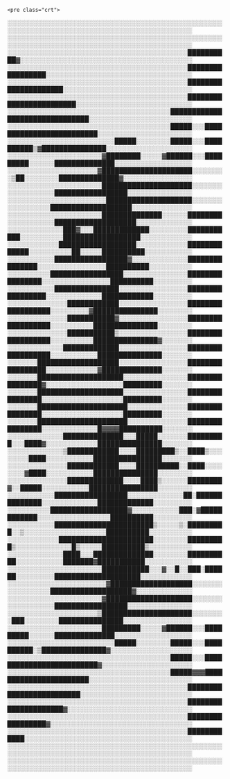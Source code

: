 <!DOCTYPE html>
<html lang="en">
<head>
  <meta charset="UTF-8">
  <meta name="viewport" content="width=device-width, initial-scale=1.0">
  
    <pre class="crt">

░░░░░░░░░░░░░░░░░░░░░░░░░░░░░░░░░░░░░░░░░░░░░░░░░░░░░░░░░░░░░░░░░░░░░░░░░░░░░░░░░░░░░░░░░░░░░
░░░░░░░░░░░░░░░░░░░░░░░░░░░░░░░░░░░░░░░░░░░░░░░░░░░░░░░░░░░░░░░░░░░░░░░░░░░░░░░░░░░░░░░░░░░░░
░░░░░░░░░░░░░░░░░░░░░░░░░░░░░░░░░░░░░░░░░░██████████▓░░░░░░░░░░░░░░░░░░░░░░░░░░░░░░░░░░░░░░░░
░░░░░░░░░░░░░░░░░░░░░░░░░░░░░░░░░░░░░░░░░░█████████████████░░░░░░░░░░░░░░░░░░░░░░░░░░░░░░░░░░
░░░░░░░░░░░░░░░░░░░░░░░░░░░░░░░░░░░░░░░░░░█████████████████████░░░░░░░░░░░░░░░░░░░░░░░░░░░░░░
░░░░░░░░░░░░░░░░░░░░░░░░░░░░░░░░░░░░░░░░░░████████████████████████░░░░░░░░░░░░░░░░░░░░░░░░░░░
░░░░░░░░░░░░░░░░░░░░░░░░░░░░░░░░░░░░░░███████████████████████████████░░░░░░░░░░░░░░░░░░░░░░░░
░░░░░░░░░░░░░░░░░░░░░░░░░░░░░░░░░░░░░░█████░░░█████████████████████████░░░░░░░░░░░░░░░░░░░░░░
░░░░░░░░░░░░░░░░░░░░░░░░░█████░░░░░░░░█████░░░██████████▒▓███████████████░░░░░░░░░░░░░░░░░░░░
░░░░░░░░░░░░░░░░░░░░░░▓████████░░░░░▓██████░░░█████████░░░░░░██████████████░░░░░░░░░░░░░░░░░░
░░░░░░░░░░░░░░░░░░░░░▓█████████████████████░░░░░░░░▒██░░░░░░░░██████████████▓░░░░░░░░░░░░░░░░
░░░░░░░░░░░░░░░░░░░░░░█████████████████████░░░░░░░░░░░░░░░░░░█████████████████░░░░░░░░░░░░░░░
░░░░░░░░░░░░░░░░░░░░░░░████████████████████░░░░░░░░░░░░░░░░░███████████████████░░░░░░░░░░░░░░
░░░░░░░░░░░░░░░░░░░░░░██████████████░░░░░░████████░░░░░░░░░░░███████████████████░░░░░░░░░░░░░
░░░░░░░░░░░░░███▓░░░█████████████░░░░░░░░░███████████░░░░░░░░░░██████████████████░░░░░░░░░░░░
░░░░░░░░░░░░██████████████████░░░░░░░░░░░░█████████████░░░░░░░░░░██░░░░░██████████░░░░░░░░░░░
░░░░░░░░░░░█████████████████▓░░░░░░░░░░░░░███████████████░░░░░░░░░░░░░░░░██████████░░░░░░░░░░
░░░░░░░░░░█████████████████░░░░░░░░░░░░░░░████████████████░░░░░░░░░░░░░░░░██████████░░░░░░░░░
░░░░░░░░░░░███████████████░░░░░░░░░░░░░░░░█████████████████░░░░░░░░░░░░░████████████░░░░░░░░░
░░░░░░░░░░░░░░████████████░░░░░░░░░░░░░░░░██████████████████░░░░░░░░░▓███████████████░░░░░░░░
░░░░░░░░░░░░░░███████████▓░░░░░░░░░░░░░░░░██████████████████░░░░░░░░░░███████████████░░░░░░░░
░░░░░░░░░░░░░░███████████▒░░░░░░░░░░░░░░░░██████████████████░░░░░░░░░░███████████████▓░░░░░░░
░░░░░░░░░░░░░█████████████░░░░░░░░░░░░░░░░██████████████████░░░░░░░░░░░███████████████░░░░░░░
░░░░░░░███████████████████░░░░░░░░░░░░░░░░█████████████████░░░░░░░░░░░░▓██████████████░░░░░░░
░░░░░░░████████████████████░░░░░░░░░░░░░░░████████████████▓░░░░░░░░░░░░░░░░░░█████████░░░░░░░
░░░░░░░████████████████████░░░░░░░░░░░░░░░████████████████░░░░░░░░░░░░░░░░░░░█████████░░░░░░░
░░░░░░░█████████████████████░░░░░░░░░░░░░░████████████████░░░░░░░░░░░░░░░░░░░█████████░░░░░░░
░░░░░░░█████████████████████░░░░░░░░░░░░░░████████████████░░░░░░░░░░░░░█▓▓▓▓██████████░░░░░░░
░░░░░░░░░░░░░██████████████░░░█████░░░░░░░█████████░░░████▓░░░░░░░░░░░░███████████████░░░░░░░
░░░░░░░░░░░░░▒████████████░░░░█████████▒░░████▒░░░░░░░░████░░░░░░░░░░░████████████████░░░░░░░
░░░░░░░░░░░░░░████████████░░░░██████████░░████░░░░░░░░▓████░░░░░░░░░░░███████████████░░░░░░░░
░░░░░░░░░░░░░░█████████████░░░░████▒░░░░░░████████▓░░█████░░░░░░░░░░░████████████████░░░░░░░░
░░░░░░░░░░░█████████████████░░░░░░░░░░░░░██░██████████████░░░░░░░░░░░░░█████████████░░░░░░░░░
░░░░░░░░░░██████████████████▓░░░░░░░░░░░███░▓████████████░░░░░░░░░░░░░░░░░██████████░░░░░░░░░
░░░░░░░░░░░███████████████████████▒░░░░░▒░█████████░░▒░░░░░░░░░░░░░░░░░░░██████████░░░░░░░░░░
░░░░░░░░░░░░██████████████████████░░░░░░░░█████████▒░░░░░░░░░░░░░█▒░░░░░██████████▒░░░░░░░░░░
░░░░░░░░░░░░░████░░░██████████████░░░░░░░░██████████░░░░░░░░░░░███████▓███████████░░░░░░░░░░░
░░░░░░░░░░░░░░░░░░░░░░███████████░░░▓░░█░░███░██████░░░░░░░░░████████████████████░░░░░░░░░░░░
░░░░░░░░░░░░░░░░░░░░░░░▓███████████████████░░░░░░░░░░░░░░░░░███████████████████▓░░░░░░░░░░░░░
░░░░░░░░░░░░░░░░░░░░░░▓████████████████████░░░░░░░░░░░░░░░░░░█████████████████░░░░░░░░░░░░░░░
░░░░░░░░░░░░░░░░░░░░░▒█████████████████████░░░░░░░░███░░░░░░░░███████████████░░░░░░░░░░░░░░░░
░░░░░░░░░░░░░░░░░░░░░░█████████░░░░░▓██████░░░█████████░░░░░░██████████████░░░░░░░░░░░░░░░░░░
░░░░░░░░░░░░░░░░░░░░░░░░░█████░░░░░░░░█████░░░██████████░▒███████████████▓░░░░░░░░░░░░░░░░░░░
░░░░░░░░░░░░░░░░░░░░░░░░░░░░░░░░░░░░░░█████░░░█████████████████████████▓░░░░░░░░░░░░░░░░░░░░░
░░░░░░░░░░░░░░░░░░░░░░░░░░░░░░░░░░░░░░█████▓▓▓███████████████████████░░░░░░░░░░░░░░░░░░░░░░░░
░░░░░░░░░░░░░░░░░░░░░░░░░░░░░░░░░░░░░░░░░░█████████████████████████░░░░░░░░░░░░░░░░░░░░░░░░░░
░░░░░░░░░░░░░░░░░░░░░░░░░░░░░░░░░░░░░░░░░░█████████████████████▓░░░░░░░░░░░░░░░░░░░░░░░░░░░░░
░░░░░░░░░░░░░░░░░░░░░░░░░░░░░░░░░░░░░░░░░░█████████████████▓░░░░░░░░░░░░░░░░░░░░░░░░░░░░░░░░░
░░░░░░░░░░░░░░░░░░░░░░░░░░░░░░░░░░░░░░░░░░████████████░░░░░░░░░░░░░░░░░░░░░░░░░░░░░░░░░░░░░░░
░░░░░░░░░░░░░░░░░░░░░░░░░░░░░░░░░░░░░░░░░░░░░░░░░░░░░░░░░░░░░░░░░░░░░░░░░░░░░░░░░░░░░░░░░░░░░
░░░░░░░░░░░░░░░░░░░░░░░░░░░░░░░░░░░░░░░░░░░░░░░░░░░░░░░░░░░░░░░░░░░░░░░░░░░░░░░░░░░░░░░░░░░░░

</pre>
  </footer>
</body>
</html>
